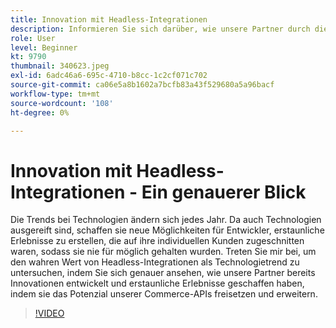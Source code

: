```yaml
---
title: Innovation mit Headless-Integrationen
description: Informieren Sie sich darüber, wie unsere Partner durch die Erschließung und Erweiterung des Potenzials der Adobe Commerce-APIs Erlebnisse entwickelt und entwickelt haben.
role: User
level: Beginner
kt: 9790
thumbnail: 340623.jpeg
exl-id: 6adc46a6-695c-4710-b8cc-1c2cf071c702
source-git-commit: ca06e5a8b1602a7bcfb83a43f529680a5a96bacf
workflow-type: tm+mt
source-wordcount: '108'
ht-degree: 0%

---
```


# Innovation mit Headless-Integrationen - Ein genauerer Blick

Die Trends bei Technologien ändern sich jedes Jahr. Da auch Technologien ausgereift sind, schaffen sie neue Möglichkeiten für Entwickler, erstaunliche Erlebnisse zu erstellen, die auf ihre individuellen Kunden zugeschnitten waren, sodass sie nie für möglich gehalten wurden. Treten Sie mir bei, um den wahren Wert von Headless-Integrationen als Technologietrend zu untersuchen, indem Sie sich genauer ansehen, wie unsere Partner bereits Innovationen entwickelt und erstaunliche Erlebnisse geschaffen haben, indem sie das Potenzial unserer Commerce-APIs freisetzen und erweitern.

>[!VIDEO](https://video.tv.adobe.com/v/340623/?quality=12&learn=on)
